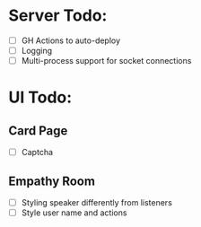 # Server Todo:

* [ ] GH Actions to auto-deploy
* [ ] Logging
* [ ] Multi-process support for socket connections

# UI Todo:

## Card Page

* [ ] Captcha

## Empathy Room

* [ ] Styling speaker differently from listeners
* [ ] Style user name and actions
